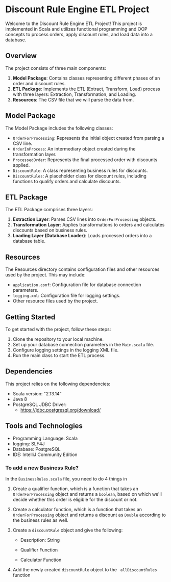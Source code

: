# Discount Rule Engine ETL Project

Welcome to the Discount Rule Engine ETL Project! This project is implemented in Scala and utilizes functional programming and OOP concepts to process orders, apply discount rules, and load data into a database.

## Overview

The project consists of three main components:

1. **Model Package**: Contains classes representing different phases of an order and discount rules.
2. **ETL Package**: Implements the ETL (Extract, Transform, Load) process with three layers: Extraction, Transformation, and Loading.
3. **Resources**: The CSV file that we will parse the data from.

## Model Package

The Model Package includes the following classes:

- `OrderForProcessing`: Represents the initial object created from parsing a CSV line.
- `OrderInProcess`: An intermediary object created during the transformation layer.
- `ProcessedOrder`: Represents the final processed order with discounts applied.
- `DiscountRule`: A class representing business rules for discounts.
- `DiscountRules`: A placeholder class for discount rules, including functions to qualify orders and calculate discounts.

## ETL Package

The ETL Package comprises three layers:

1. **Extraction Layer**: Parses CSV lines into `OrderForProcessing` objects.
2. **Transformation Layer**: Applies transformations to orders and calculates discounts based on business rules.
3. **Loading Layer (Database Loader)**: Loads processed orders into a database table.

## Resources

The Resources directory contains configuration files and other resources used by the project. This may include:
- `application.conf`: Configuration file for database connection parameters.
- `logging.xml`: Configuration file for logging settings.
- Other resource files used by the project.

## Getting Started

To get started with the project, follow these steps:

1. Clone the repository to your local machine.
2. Set up your database connection parameters in the `Main.scala` file.
3. Configure logging settings in the logging XML file.
4. Run the main class to start the ETL process.

## Dependencies

This project relies on the following dependencies:
- Scala version: "2.13.14"
- Java 8
- PostgreSQL JDBC Driver:
  - https://jdbc.postgresql.org/download/

## Tools and Technologies

- Programming Language: Scala 
- logging: SLF4J 
- Database: PostgreSQL
- IDE: IntelliJ Community Edition



### To add a new Business Rule?

In the ```BusinessRules.scala``` file, you need  to do 4 things in

1. Create a qualifier function, which is a function that takes an ```OrderForProcessing``` object and returns a ```boolean```, based on which we'll decide whether this order is eligible for the discount or not.

2. Create a calculator function,  which is a function that takes an ```OrderForProcessing``` object and returns a discount as ```Double``` according to the business rules as well.

3. Create a ```discountRule``` object and give the following:

   - Description: String

   - Qualifier Function

   - Calculator Function

4. Add the newly created  ```discountRule``` object to the ``` allDiscountRules``` function



